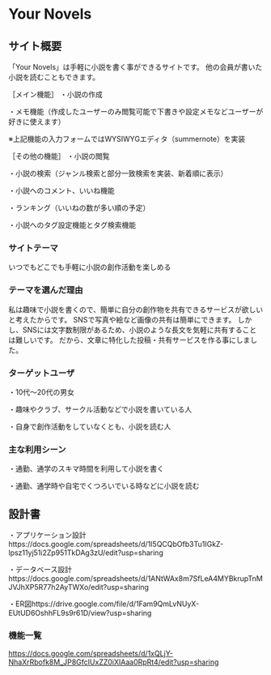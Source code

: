 # Your Novels

## サイト概要
「Your Novels」は手軽に小説を書く事ができるサイトです。
他の会員が書いた小説を読むこともできます。


［メイン機能］
・小説の作成


・メモ機能（作成したユーザーのみ閲覧可能で下書きや設定メモなどユーザーが好きに使えます）


※上記機能の入力フォームではWYSIWYGエディタ（summernote）を実装


［その他の機能］
・小説の閲覧


・小説の検索（ジャンル検索と部分一致検索を実装、新着順に表示）


・小説へのコメント、いいね機能


・ランキング（いいねの数が多い順の予定）


・小説へのタグ設定機能とタグ検索機能


### サイトテーマ
いつでもどこでも手軽に小説の創作活動を楽しめる


### テーマを選んだ理由
私は趣味で小説を書くので、簡単に自分の創作物を共有できるサービスが欲しいと考えたからです。
SNSで写真や絵など画像の共有は簡単にできます。
しかし、SNSには文字数制限があるため、小説のような長文を気軽に共有することは難しいです。
だから、文章に特化した投稿・共有サービスを作る事にしました。


### ターゲットユーザ
・10代〜20代の男女


・趣味やクラブ、サークル活動などで小説を書いている人


・自身で創作活動をしていなくとも、小説を読む人


### 主な利用シーン
・通勤、通学のスキマ時間を利用して小説を書く


・通勤、通学時や自宅でくつろいでいる時などに小説を読む


## 設計書
・アプリケーション設計https://docs.google.com/spreadsheets/d/1I5QCQbOfb3Tu1IGkZ-lpsz11yj51i2Zp951TkDAg3zU/edit?usp=sharing


・データベース設計https://docs.google.com/spreadsheets/d/1ANtWAx8m7SfLeA4MYBkrupTnMJVJhXP5R77h2AyTWXo/edit?usp=sharing


・ER図https://drive.google.com/file/d/1Fam9QmLvNUyX-EUtUD6OshhFL9s9r61D/view?usp=sharing


### 機能一覧
https://docs.google.com/spreadsheets/d/1xQLjY-NhaXrRbofk8M_JP8GfcIUxZZ0iXIAaa0RpRt4/edit?usp=sharing
